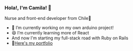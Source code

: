 ### Hola!, I'm Camila! 👋 

Nurse and front-end developer from Chile👯

- 🔭 I’m currently working on my own arduino project!
- 😄 I’m currently learning more of React
- And now I'm starting my full-stack road with Ruby on Rails
- 💬[Here's my portfolio](https://castrocami.github.io/Portafolio/)

